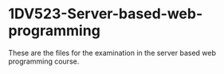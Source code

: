 # 1DV523-Server-based-web-programming

These are the files for the examination in the server based web programming course.
